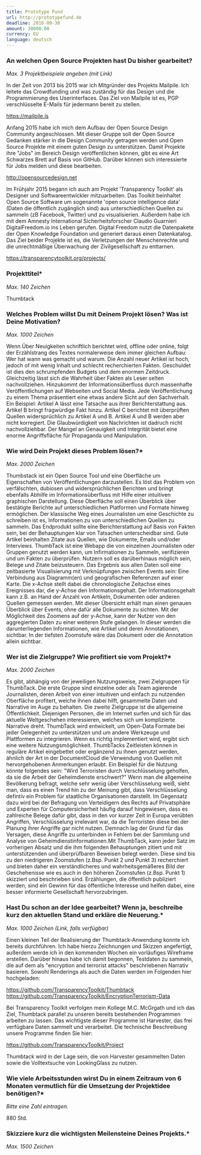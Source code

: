 ```yaml
---
title: Prototype Fund
url: http://prototypefund.de
deadline: 2016-09-30
amount: 30000.00
currency: EU
language: deutsch
---
```


### An welchen Open Source Projekten hast Du bisher gearbeitet?

*Max. 3 Projektbeispiele angeben (mit Link)*

In der Zeit von 2013 bis 2015 war ich Mitgründer des Projekts Mailpile. Ich leitete das Crowdfunding und was zuständig für das Design und die Programmierung des Userinterfaces. Das Ziel von Mailpile ist es, PGP verschlüsselte E-Mails für jedermann bereit zu stellen.

https://mailpile.is

Anfang 2015 habe ich mich dem Aufbau der Open Source Design Community angeschlossen. Mit dieser Gruppe soll der Open Source Gedanken stärker in die Design Community getragen werden und Open Source Projekte mit einem guten Design zu unterstützen. Damit Projekte ihre "Jobs" im Bereich Design veröffentlichen können, gibt es eine Art Schwarzes Brett auf Basis von GitHub. Darüber können sich interessierte für Jobs melden und diese bearbeiten.

http://opensourcedesign.net

Im Frühjahr 2015 begann ich auch am Projekt 'Transparency Toolkit' als Designer und Softwareentwickler mitzuarbeiten. Das Toolkit beinhaltet Open Source Software um sogenannte 'open source intelligence data' (Daten die öffentlich zugänglich sind) aus unterschiedlichen Quellen zu sammeln (zB Facebook, Twitter) und zu visualisierien. Außerdem habe ich mit dem Amnesty International Sicherheitsforscher Claudio Guarnieri DigitalFreedom.io ins Leben gerufen. Digital Freedom nutzt die Datenpakete der Open Knowledge Foundation und generiert daraus einen Datenkatalog. Das Ziel beider Projekte ist es, die Verletzungen der Menschenrechte und die unrechtmäßige Überwachung der Zivilgesellschaft zu enttarnen.

https://transparencytoolkit.org/projects/

### Projekttitel*

*Max. 140 Zeichen*

Thumbtack

### Welches Problem willst Du mit Deinem Projekt lösen? Was ist Deine Motivation?

*Max. 1000 Zeichen*

Wenn Über Neuigkeiten schriftlich berichtet wird, offline oder online, folgt der Erzählstrang des Textes normalerweise dem immer gleichen Aufbau: Wer hat wann was gemacht und warum. Die Anzahl neuer Artikel ist hoch, jedoch of mit wenig Inhalt und schlecht recherchierten Fakten. Geschuldet ist dies den schrumpfenden Budgets und dem enormen Zeitdruck. Gleichzeitig lässt sich die Wahrheit über Fakten als Leser selten nachvollziehen. Hinzukommt der Informationsüberfluss durch massenhafte Veröffentlichungen auf Webseiten und Social Media. Jede Veröffentlichung zu einem Thema präsentiert eine etwas andere Sicht auf den Sachverhalt. Ein Beispiel: Artikel A lässt eine Tatsache aus ihrer Berichterstattung aus. Artikel B bringt fragwürdige Fakt hinzu. Artikel C berichtet mit überprüften Quellen widersprüchlich zu Artikel A und B. Artikel A und B werden aber nicht korregiert. Die Glaubwürdigkeit von Nachrichten ist dadruch nicht nachvollziehbar. Der Mangel an Genauigkeit und Integrität bietet eine enorme Angriffsfläche für Propaganda und Manipulation.

### Wie wird Dein Projekt dieses Problem lösen?*

*Max. 2000 Zeichen*

Thumbstack ist ein Open Source Tool und eine Oberfläche um Eigenschaften von Veröffentlichungen darzustellen. Es löst das Problem von verfälschten, dubiosen und widersprüchlichen Berichten und bringt ebenfalls Abhilfe im Informationsüberfluss mit Hilfe einer intuitiven graphischen Darstellung. Diese Oberfläche soll einen Überblick über bestätigte Berichte auf unterschiedlichen Platformen und Formate hinweg ermöglichen. Der klassische Weg eines Journalisten um eine Geschichte zu schreiben ist es, Informationen zu von unterschiedlichen Quellen zu sammeln. Das Endprodukt sollte eine Berichterstattung auf Basis von Fakten sein, bei der Behauptungen klar von Tatsachen unterscheidbar sind. Gute Artikel beinhalten Zitate aus Quellen, wie Dokumente, Emails und/oder Interviews. ThumbTack ist eine Webapp die von einzelnen Journalisten oder Gruppen genutzt werden kann, um Infirmationen zu Sammeln, verifizieren und um Fakten zu überprüfen. Nutzern soll es darüberhinaus möglich sein, Belege und Zitate beizusteuern. Das Ergebnis aus allen Daten soll eine zeitbasierte Visualisierung mit Verknüpfungen zwischen Events sein: Eine Verbindung aus Diagramm(en) und geografischen Referenzen auf einer Karte. Die x-Achse stellt dabei die chronologische Zeitachse eines Ereignisses dar, die y-Achse den Informationsgehalt. Der Informationsgehalt kann z.B. an Hand der Anzahl von Artikeln, Dokumenten oder anderen Quellen gemessen werden. Mit dieser Übersicht erhält man einen genauen Überblick über Events, ohne dafür alle Dokumente zu sichten. Mit der Möglichkeit des Zoomens auf der y-Achse, kann der Nutzer von den aggregierten Daten zu einer weiteren Stufe gelangen. In dieser werden die darunterliegenden Informationen, wie Artikel und deren Annotationen, sichtbar. In der tiefsten Zoomstufe wäre das Dokument oder die Annotation allein sichtbar.

### Wer ist die Zielgruppe? Wie profitiert sie vom Projekt?*

*Max. 2000 Zeichen*

Es gibt, abhängig von der jeweiligen Nutzungsweise, zwei Zielgruppen für ThumbTack. Die erste Gruppe sind einzelne oder als Team agierende Journalisten, deren Arbeit von einer intuitiven und einfach zu nutzenden Oberfläche profitert, welche ihnen dabei hilft, gesammelte Daten und Narrative im Auge zu behalten. Die zweite Zielgruppe ist die allgemeine Öffentlichkeit. Diejenigen Personen, die im Internet surfen und sich für das aktuelle Weltgeschehen interessieren, welches sich um komplizierte Narrative dreht. ThumbTack wird entwickelt, um Open-Data Formate bei jeder Gelegenheit zu unterstützen und um andere Werkzeuge und Plattformen zu integrieren. Wenn es richtig implementiert wird, ergibt sich eine weitere Nutzungsmöglichkeit. ThumbTacks Zeitleisten können in reguläre Artikel
eingebettet oder ergänzend zu ihnen genutzt werden, ähnlich der Art in der DocumentCloud die Verwendung von Quellen mit hervorgehobenen Anmerkungen erlaubt. Ein Beispiel für die Nutzung könnte folgendes sein: "Wird Terroristen durch Verschlüsselung geholfen, da sie die Arbeit der Geheimdienste erschwert?" Wenn man die allgemeine Bevölkerung befragt, welche sehr wenig über Verschlüsselung weiß, sieht man, dass es einen Trend hin zu der Meinung gibt, dass Verschlüsselung defintiv ein Problem für staatliche Organisationen darstellt. Im Gegensatz dazu wird bei der Befragung von Verteidigern des Rechts auf Privatsphäre und Experten für Computersicherheit häufig darauf hingewiesen, dass es zahlreiche Belege dafür gibt, dass in den vor kurzer Zeit in Europa verübten Angriffen, Verschlüsselung irrelevant war, da die Terroristen diese bei der Planung ihrer Angriffe gar nicht nutzen. Demnach lag der Grund für das Versagen, diese Angriffe zu unterbinden in Fehlern bei der Sammlung und Analyse von Geheimdienstinformationen.Mit ThumbTack, kann jeder Satz im vorherigen Absatz und die ihm folgenden Behauptungen zitiert und mit unterstützenden und überprüfbaren Beweisen belegt werden. Diese sind bis zu den niedrigeren Zoomstufen (z.Bsp. Punkt 2 und Punkt 3) recherchiert und bieten daher ein verständlicheres und wahrheitsgemäßeres Bild der Geschehenisse wie es auch in den höheren Zoomstufen (z.Bsp. Punkt 1) skizziert und beschrieben sind. Erzählungen, die öffentlich publiziert werden, sind ein Gewinn für das öffentliche Interesse und helfen dabei, eine besser informierte Gesellschaft hervorzubringen.


### Hast Du schon an der Idee gearbeitet? Wenn ja, beschreibe kurz den aktuellen Stand und erkläre die Neuerung.*

*Max. 1000 Zeichen (Link, falls verfügbar)*

Einen kleinen Teil der Realisierung der Thumbtack-Anwendung konnte ich bereits durchführen. Ich habe hierzu Zeichnungen und Skizzen angefertigt, außerdem werde ich in den kommenden Wochen ein vorläufiges Wireframe erstellen. Darüber hinaus habe ich damit begonnen, Testdaten zu sammeln, die
auf dem als "encryption and terrorist attacks" beschriebenen Narrativ basieren. Sowohl Renderings als auch die Daten werden im Folgenden hier hochgeladen:

https://github.com/TransparencyToolkit/Thumbtack
https://github.com/TransparencyToolkit/EncryptionTerrorism-Data

Bei Transparency Toolkit verfolgen mein Kollege M.C. McGrgath und ich das Ziel, Thumbtack parallel zu unseren bereits bestehenden Programmen arbeiten zu lassen. Das wichtigste dieser Programme ist Harvester, das frei verfügbare Daten sammelt und verarbeitet. Die technische Beschreibung unsere
Programme finden Sie hier:

https://github.com/TransparencyToolkit/Project

Thumbtack wird in der Lage sein, die von Harvester gesammelten Daten sowie die Volltextsuche von LookingGlass zu nutzen.

### Wie viele Arbeitsstunden wirst Du in einem Zeitraum von 6 Monaten vermutlich für die Umsetzung der Projektidee benötigen?*

*Bitte eine Zahl eintragen.*

880 Std.

### Skizziere kurz die wichtigsten Meilensteine Deines Projekts.*

*Max. 1500 Zeichen*
